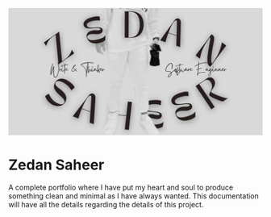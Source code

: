![Zedan Saheer Brand Banner](https://github.com/ZedanSaheer/zedansaheer-dotcom/blob/main/public/zedan_banner.png)

 # Zedan Saheer 

A complete portfolio where I have put my heart and soul to produce something clean and minimal as I have always wanted. This documentation will have all the details regarding the details of this project.
